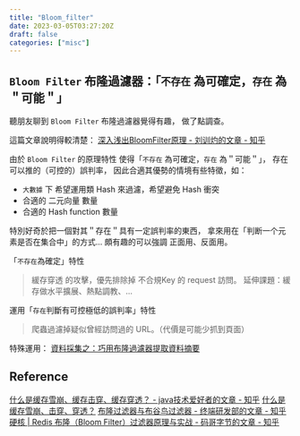 ```yaml
---
title: "Bloom_filter"
date: 2023-03-05T03:27:20Z
draft: false
categories: ["misc"]
---
```


## `Bloom Filter` 布隆過濾器：「`不存在` 為可確定，`存在` 為＂可能＂」

聽朋友聊到 `Bloom Filter` 布隆過濾器覺得有趣，
做了點調查。

這篇文章說明得較清楚：
[深入浅出BloomFilter原理 - 刘训灼的文章 - 知乎](https://zhuanlan.zhihu.com/p/140545941)

由於 `Bloom Filter` 的原理特性 使得「`不存在` 為可確定，`存在` 為＂可能＂」，
存在可以推的（可控的）誤判率，
因此合適其優勢的情境有些特徵，如：

- `大數據` 下 希望運用類 Hash 來過濾，希望避免 Hash 衝突
- 合適的 二元向量 數量
- 合適的 Hash function 數量

特別好奇於把一個對其＂存在＂具有一定誤判率的東西，
拿來用在「判断一个元素是否在集合中」的方式...
頗有趣的可以強調 正面用、反面用。

「`不存在`為確定」特性
> 緩存穿透 的攻擊，優先排除掉 不合規Key 的 request 訪問。
> 延伸課題：緩存做水平擴展、熱點調教、...

運用「`存在`判斷有可控極低的誤判率」特性
> 爬蟲過濾掉疑似曾經訪問過的 URL。（代價是可能少抓到頁面）

特殊運用：
[資料採集之：巧用布隆過濾器提取資料摘要](https://tw511.com/a/01/45235.html)

## Reference

[什么是缓存雪崩、缓存击穿、缓存穿透？ - java技术爱好者的文章 - 知乎](https://zhuanlan.zhihu.com/p/346651831)
[什么是缓存雪崩、击穿、穿透？](https://xiaolincoding.com/redis/cluster/cache_problem.html#%E7%BC%93%E5%AD%98%E9%9B%AA%E5%B4%A9)
[布隆过滤器与布谷鸟过滤器 - 终端研发部的文章 - 知乎](https://zhuanlan.zhihu.com/p/462815302)
[硬核 | Redis 布隆（Bloom Filter）过滤器原理与实战 - 码哥字节的文章 - 知乎](https://zhuanlan.zhihu.com/p/496584545)
